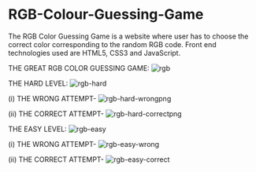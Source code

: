 # RGB-Colour-Guessing-Game
The RGB Color Guessing Game is a website where user has to choose the correct color corresponding to the random RGB code. 
Front end technologies used are HTML5, CSS3 and JavaScript.

THE GREAT RGB COLOR GUESSING GAME:
![rgb](https://user-images.githubusercontent.com/32364768/50899200-70383780-1437-11e9-85fd-b6307796dc50.PNG)

THE HARD LEVEL:
![rgb-hard](https://user-images.githubusercontent.com/32364768/50899124-35ce9a80-1437-11e9-9889-3e4f9ea26144.PNG)

(i) THE WRONG ATTEMPT-
![rgb-hard-wrongpng](https://user-images.githubusercontent.com/32364768/50899224-7f1eea00-1437-11e9-89a7-0007d52627f7.PNG)

(ii) THE CORRECT ATTEMPT-
![rgb-hard-correctpng](https://user-images.githubusercontent.com/32364768/50899249-8c3bd900-1437-11e9-81e4-90b71960a6bc.PNG)

THE EASY LEVEL:
![rgb-easy](https://user-images.githubusercontent.com/32364768/50899265-96f66e00-1437-11e9-88a0-48c935a06dcb.PNG)

(i) THE WRONG ATTEMPT-
![rgb-easy-wrong](https://user-images.githubusercontent.com/32364768/50899279-a1b10300-1437-11e9-9ea8-dae3c7c16668.PNG)

(ii) THE CORRECT ATTEMPT-
![rgb-easy-correct](https://user-images.githubusercontent.com/32364768/50899292-ab3a6b00-1437-11e9-91e3-a921da43ebbe.PNG)
